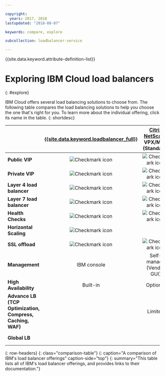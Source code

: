 ```yaml
---

copyright:
  years: 2017, 2018
lastupdated: "2018-08-07"

keywords: compare, explore

subcollection: loadbalancer-service

---
```


{{site.data.keyword.attribute-definition-list}}

# Exploring IBM Cloud load balancers
{: #explore}

IBM Cloud offers several load balancing solutions to choose from. The following table compares the load balancing solutions to help you choose the one that's right for you. To learn more about the individual offering, click its name in the table.
{: shortdesc}


|        | [{{site.data.keyword.loadbalancer_full}}](/docs/loadbalancer-service?topic=loadbalancer-service-getting-started)|  [Citrix NetScaler](/docs/citrix-netscaler-vpx?topic=citrix-netscaler-vpx-getting-started) VPX/MPX (Standard)| [Citrix NetScaler](/docs/citrix-netscaler-vpx?topic=citrix-netscaler-vpx-getting-started) VPX/MPX (Platinum) |
|------- | :------: | :------: | :------: |
|**Public VIP**|![Checkmark icon](../../icons/checkmark-icon.svg)|![Checkmark icon](../../icons/checkmark-icon.svg)|![Checkmark icon](../../icons/checkmark-icon.svg) |
|**Private VIP**|![Checkmark icon](../../icons/checkmark-icon.svg)|![Checkmark icon](../../icons/checkmark-icon.svg)|![Checkmark icon](../../icons/checkmark-icon.svg) |
|**Layer 4 load balancer**|![Checkmark icon](../../icons/checkmark-icon.svg)|![Checkmark icon](../../icons/checkmark-icon.svg)|![Checkmark icon](../../icons/checkmark-icon.svg) |
|**Layer 7 load balancer**|![Checkmark icon](../../icons/checkmark-icon.svg)|![Checkmark icon](../../icons/checkmark-icon.svg)|![Checkmark icon](../../icons/checkmark-icon.svg) |
|**Health Checks**|![Checkmark icon](../../icons/checkmark-icon.svg)|![Checkmark icon](../../icons/checkmark-icon.svg)|![Checkmark icon](../../icons/checkmark-icon.svg) |
|**Horizontal Scaling**|![Checkmark icon](../../icons/checkmark-icon.svg)| | |
|**SSL offload**|![Checkmark icon](../../icons/checkmark-icon.svg)|![Checkmark icon](../../icons/checkmark-icon.svg)|![Checkmark icon](../../icons/checkmark-icon.svg) |
|**Management**|IBM console|Self-manage (Vendor GUI)|Self-manage (Vendor GUI) |
|**High Availability**|Built-in|Optional|Optional |
|**Advance LB (TCP Optimization, Compress, Caching, WAF)**| |Limited|![Checkmark icon](../../icons/checkmark-icon.svg)|
|**Global LB**| | |![Checkmark icon](../../icons/checkmark-icon.svg) |
{: row-headers}
{: class="comparison-table"}
{: caption="A comparison of IBM's load balancer offerings" caption-side="top"}
{: summary="This table lists all of IBM's load balancer offerings, and provides links to their documentation."}
